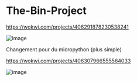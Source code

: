 # The-Bin-Project

https://wokwi.com/projects/406291878230538241

![image](https://github.com/user-attachments/assets/7bcaa931-c2c3-4998-bf90-9f45473767cd)


Changement pour du micropython (plus simple)

https://wokwi.com/projects/406307966555564033

![image](https://github.com/user-attachments/assets/20fd94db-958f-4fc1-bc92-69fd12d40a1b)
